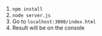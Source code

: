 1) `npm install`
2) `node server.js`
3) Go to `localhost:3000/index.html`
4) Result will be on the console